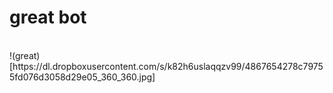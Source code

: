 # great bot
<br>
!(great)[https://dl.dropboxusercontent.com/s/k82h6uslaqqzv99/4867654278c79755fd076d3058d29e05_360_360.jpg]
